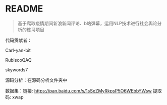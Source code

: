 # README

> 基于爬取疫情期间新浪新闻评论、b站弹幕，运用NLP技术进行社会舆论分析的练习项目

代码贡献者：

Carl-yan-bit

RubiscoQAQ

skywords7

源码分析：在源码分析文件夹中

数据集：链接: https://pan.baidu.com/s/1sSeZMyRkpsP5O6WEbbYWsw 提取码: xwap 

